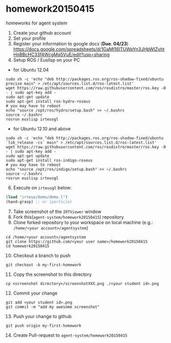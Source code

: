 # homework20150415
homeworks for agent system

1. Create your github account
2. Set your profile
3. Register your information to google docs (**Due. 04/23**)
  https://docs.google.com/spreadsheets/d/1GaMI16ITUWpYn3JHbWIZvhtHnBBcHC33f4WcgMq5VuE/edit?usp=sharing
4. Setup ROS / Euslisp on your PC
  - for Ubuntu 12.04
  ```
sudo sh -c 'echo "deb http://packages.ros.org/ros-shadow-fixed/ubuntu precise main" > /etc/apt/sources.list.d/ros-latest.list'
wget https://raw.githubusercontent.com/ros/rosdistro/master/ros.key -O - | sudo apt-key add -
sudo apt-get update
sudo apt-get install ros-hydro-roseus
# you may have to reboot
echo "source /opt/ros/hydro/setup.bash" >> ~/.bashrc
source ~/.bashrc
rosrun euslisp irteusgl
```
  - for Ubuntu 12.10 and above
  ```
sudo sh -c 'echo "deb http://packages.ros.org/ros-shadow-fixed/ubuntu `lsb_release -cs` main" > /etc/apt/sources.list.d/ros-latest.list'
wget https://raw.githubusercontent.com/ros/rosdistro/master/ros.key -O - | sudo apt-key add -
sudo apt-get update
sudo apt-get install ros-indigo-roseus
# you may have to reboot
echo "source /opt/ros/indigo/setup.bash" >> ~/.bashrc
source ~/.bashrc
rosrun euslisp irteusgl
```
6. Execute on `irteusgl` below:

  ```lisp
(load "irteus/demo/demo.l")
(hand-grasp) ;; or (particle)
```
7. Take screenshot of the `IRTViewer` window
8. Fork this(`agent-system/homework20150415`) repository
9. Clone forked repository to your workspace on local machine (e.g.: `/home/<your account>/agentsystem`)

  ```
cd /home/<your account>/agentsystem
git clone https://github.com/<your user name>/homework20150415
cd homework20150415
```
10. Checkout a branch to push

  ```
git checkout -b my-first-homework
```
11. Copy the screenshot to this directory

  ```
cp <screenshot directory>/screenshotXXX.png ./<your student id>.png
```
12. Commit your change

  ```
git add <your student id>.png
git commit -m "add my awesome screenshot"
```
13. Push your change to github

  ```
git push origin my-first-homework
```
14. Create Pull-request to `agent-system/homework20150415`
